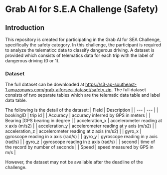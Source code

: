 # Grab AI for S.E.A Challenge (Safety)

## Introduction
This repository is created for participating in the Grab AI for SEA Challenge, specifically the safety category. In this challenge, the participant is required to analyze the telematicc data to classify dangerous driving. A dataset is provided which consists of telematics data for each trip with the label of dangerous driving (0 or 1).

### Dataset
The full dataset can be downloaded at https://s3-ap-southeast-1.amazonaws.com/grab-aiforsea-dataset/safety.zip. The full dataset consists of two separate tables which are the telematic data table and label data table.

The following is the detail of the dataset:
| Field | Description |
| --- | --- |
| bookingID | trip id |
| Accuracy | accuracy inferred by GPS in meters |
| Bearing |GPS bearing in degree |
| acceleration_x | accelerometer reading at x axis (m/s2) |
| acceleration_y | accelerometer reading at y axis (m/s2) |
| acceleration_z | accelerometer reading at z axis (m/s2) |
| gyro_x | gyroscope reading in x axis (rad/s) |
| gyro_y | gyroscope reading in y axis (rad/s) |
| gyro_z | gyroscope reading in z axis (rad/s) |
| second | time of the record by number of seconds |
| Speed | speed measured by GPS in m/s |

However, the dataset may not be available after the deadline of the challenge.
